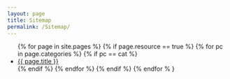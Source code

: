 ```yaml
---
layout: page
title: Sitemap
permalink: /Sitemap/
---
```


<ul>
{% for page in site.pages %}
{% if page.resource == true %}
{% for pc in page.categories %}
{% if pc == cat %}
<li><a href="{{ page.url }}">{{ page.title }}</a></li>
{% endif %}   <!-- cat-match-p -->
{% endfor %}  <!-- page-category -->
{% endif %}   <!-- resource-p -->
{% endfor % } <!-- page -->
</ul>